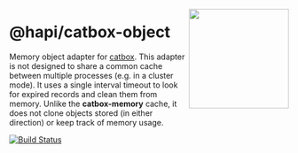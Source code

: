 <a href="http://hapijs.com"><img src="https://github.com/hapijs/assets/blob/master/images/family.svg" width="180px" align="right" /></a>

# @hapi/catbox-object

Memory object adapter for [catbox](https://github.com/hapijs/catbox).
This adapter is not designed to share a common cache between multiple processes (e.g. in a cluster
mode). It uses a single interval timeout to look for expired records and clean them from memory.
Unlike the **catbox-memory** cache, it does not clone objects stored (in either direction) or keep
track of memory usage.

[![Build Status](https://api.travis-ci.org/hapijs/catbox-object.svg?branch=master)](https://travis-ci.org/hapijs/catbox-object)
